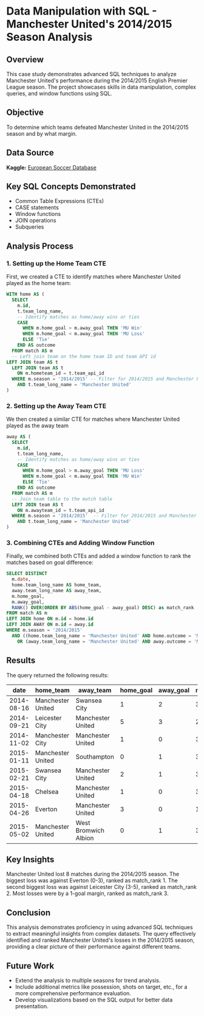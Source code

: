 # Data Manipulation with SQL - Manchester United's 2014/2015 Season Analysis

## Overview
This case study demonstrates advanced SQL techniques to analyze Manchester United's performance during the 2014/2015 English Premier League season. The project showcases skills in data manipulation, complex queries, and window functions using SQL.

## Objective
To determine which teams defeated Manchester United in the 2014/2015 season and by what margin.

## Data Source
**Kaggle:** [European Soccer Database](https://www.kaggle.com/datasets/hugomathien/soccer)

## Key SQL Concepts Demonstrated
- Common Table Expressions (CTEs)
- CASE statements
- Window functions
- JOIN operations
- Subqueries

## Analysis Process

### 1. Setting up the Home Team CTE
First, we created a CTE to identify matches where Manchester United played as the home team:

```sql
WITH home AS (
  SELECT
    m.id,
    t.team_long_name,
    -- Identify matches as home/away wins or ties
    CASE 
      WHEN m.home_goal > m.away_goal THEN 'MU Win'
      WHEN m.home_goal < m.away_goal THEN 'MU Loss'
      ELSE 'Tie'
    END AS outcome
  FROM match AS m
  -- Left join team on the home team ID and team API id
LEFT JOIN team AS t 
  LEFT JOIN team AS t 
    ON m.hometeam_id = t.team_api_id
  WHERE m.season = '2014/2015' -- Filter for 2014/2015 and Manchester United as the home team
    AND t.team_long_name = 'Manchester United'
)
```

### 2. Setting up the Away Team CTE
We then created a similar CTE for matches where Manchester United played as the away team

```sql
away AS (
  SELECT
    m.id,
    t.team_long_name,
    -- Identify matches as home/away wins or ties
    CASE 
      WHEN m.home_goal > m.away_goal THEN 'MU Loss'
      WHEN m.home_goal < m.away_goal THEN 'MU Win'
      ELSE 'Tie'
    END AS outcome
  FROM match AS m
  -- Join team table to the match table
  LEFT JOIN team AS t 
    ON m.awayteam_id = t.team_api_id
  WHERE m.season = '2014/2015'  -- Filter for 2014/2015 and Manchester United as the away team
    AND t.team_long_name = 'Manchester United'
)
```

### 3. Combining CTEs and Adding Window Function
Finally, we combined both CTEs and added a window function to rank the matches based on goal difference:

```sql
SELECT DISTINCT
  m.date,
  home.team_long_name AS home_team,
  away.team_long_name AS away_team,
  m.home_goal,
  m.away_goal,
  RANK() OVER(ORDER BY ABS(home_goal - away_goal) DESC) as match_rank
FROM match AS m
LEFT JOIN home ON m.id = home.id
LEFT JOIN AWAY ON m.id = away.id
WHERE m.season = '2014/2015'
  AND ((home.team_long_name = 'Manchester United' AND home.outcome = 'MU Loss')
    OR (away.team_long_name = 'Manchester United' AND away.outcome = 'MU Loss'))
```

## Results

The query returned the following results:

| date       | home_team         | away_team            | home_goal | away_goal | match_rank |
| ---------- | ----------------- | -------------------- | --------- | --------- | ---------- |
| 2014-08-16 | Manchester United | Swansea City         | 1         | 2         | 3          |
| 2014-09-21 | Leicester City    | Manchester United    | 5         | 3         | 2          |
| 2014-11-02 | Manchester City   | Manchester United    | 1         | 0         | 3          |
| 2015-01-11 | Manchester United | Southampton          | 0         | 1         | 3          |
| 2015-02-21 | Swansea City      | Manchester United    | 2         | 1         | 3          |
| 2015-04-18 | Chelsea           | Manchester United    | 1         | 0         | 3          |
| 2015-04-26 | Everton           | Manchester United    | 3         | 0         | 1          |
| 2015-05-02 | Manchester United | West Bromwich Albion | 0         | 1         | 3          |


## Key Insights
Manchester United lost 8 matches during the 2014/2015 season.
The biggest loss was against Everton (0-3), ranked as match_rank 1.
The second biggest loss was against Leicester City (3-5), ranked as match_rank 2.
Most losses were by a 1-goal margin, ranked as match_rank 3.

## Conclusion
This analysis demonstrates proficiency in using advanced SQL techniques to extract meaningful insights from complex datasets. The query effectively identified and ranked Manchester United's losses in the 2014/2015 season, providing a clear picture of their performance against different teams.

## Future Work
* Extend the analysis to multiple seasons for trend analysis.
* Include additional metrics like possession, shots on target, etc., for a more comprehensive performance evaluation.
* Develop visualizations based on the SQL output for better data presentation.